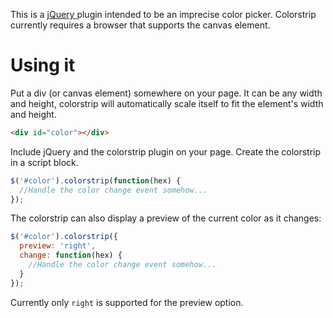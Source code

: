 This is a [jQuery ](http://jquery.com/) plugin intended to be an imprecise color picker.
Colorstrip currently requires a browser that supports the canvas element.

# Using it

Put a div (or canvas element) somewhere on your page. It can be any width and height, colorstrip
will automatically scale itself to fit the element's width and height.

```html
<div id="color"></div>
```

Include jQuery and the colorstrip plugin on your page. Create the colorstrip in a script block.

```javascript
$('#color').colorstrip(function(hex) {
  //Handle the color change event somehow...
});
```

The colorstrip can also display a preview of the current color as it changes:

```javascript
$('#color').colorstrip({
  preview: 'right',
  change: function(hex) {
    //Handle the color change event somehow...
  }
});
```

Currently only ```right``` is supported for the preview option.
